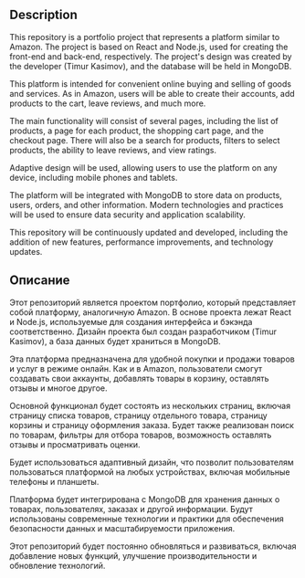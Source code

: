 ## Description

This repository is a portfolio project that represents a platform similar to Amazon. The project is based on React and Node.js, used for creating the front-end and back-end, respectively. The project's design was created by the developer (Timur Kasimov), and the database will be held in MongoDB.

This platform is intended for convenient online buying and selling of goods and services. As in Amazon, users will be able to create their accounts, add products to the cart, leave reviews, and much more.

The main functionality will consist of several pages, including the list of products, a page for each product, the shopping cart page, and the checkout page. There will also be a search for products, filters to select products, the ability to leave reviews, and view ratings.

Adaptive design will be used, allowing users to use the platform on any device, including mobile phones and tablets.

The platform will be integrated with MongoDB to store data on products, users, orders, and other information. Modern technologies and practices will be used to ensure data security and application scalability.

This repository will be continuously updated and developed, including the addition of new features, performance improvements, and technology updates.  

## Описание

Этот репозиторий является проектом портфолио, который представляет собой платформу, аналогичную Amazon. В основе проекта лежат React и Node.js, используемые для создания интерфейса и бэкэнда соответственно. Дизайн проекта был создан разработчиком (Timur Kasimov), а база данных будет храниться в MongoDB.

Эта платформа предназначена для удобной покупки и продажи товаров и услуг в режиме онлайн. Как и в Amazon, пользователи смогут создавать свои аккаунты, добавлять товары в корзину, оставлять отзывы и многое другое.

Основной функционал будет состоять из нескольких страниц, включая страницу списка товаров, страницу отдельного товара, страницу корзины и страницу оформления заказа. Будет также реализован поиск по товарам, фильтры для отбора товаров, возможность оставлять отзывы и просматривать оценки.

Будет использоваться адаптивный дизайн, что позволит пользователям пользоваться платформой на любых устройствах, включая мобильные телефоны и планшеты.

Платформа будет интегрирована с MongoDB для хранения данных о товарах, пользователях, заказах и другой информации. Будут использованы современные технологии и практики для обеспечения безопасности данных и масштабируемости приложения.

Этот репозиторий будет постоянно обновляться и развиваться, включая добавление новых функций, улучшение производительности и обновление технологий.
